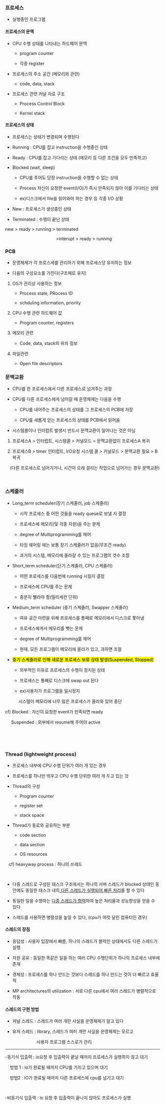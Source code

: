 ### 프로세스

- 실행중인 프로그램

#### 프로세스의 문맥

- CPU 수행 상태를 나타내는 하드웨어 문맥 
  
  - program counter
  
  - 각종 register

- 프로세스의 주소 공간 (메모리와 관련)
  
  - code, data, stack

- 프로세스 관련 커널 자료 구조 
  
  - Process Control Block
  
  - Kernel stack

#### 프로세스의 상태

- 프로세스는 상태가 변경되며 수행된다

- Running : CPU를 잡고 instruction을 수행중인 상태

- Ready : CPU를 잡고 기다리는 상태 (메모리 등 다른 조건을 모두 만족하고)

- Blocked (wait, sleep)
  
  - CPU를 주어도 당장 instruction을 수행할 수 없는 상태
  
  - Process 자신이 요청한 event(I/O)가 즉시 만족되지 않아 이를 기다리는 상태
  
  - ex)디스크에서 file을 읽어와야 하는 경우 등 각종 I/O 상황

- New : 프로세스가 생성중인 상태

- Terminated : 수행이 끝난 상태

new > ready > running > terminated

                                          >interupt > ready > running

### PCB

- 운영체제가 각 프로스세를 관리하기 위해 프로세스당 유지하는 정보

- 다음의 구성요소를 가진다(구조체로 유지)
1. OS가 관리상 사용하는 정보
   
   - Process state, PRocess ID
   
   - schduling information, priority

2. CPU 수행 관련 하드웨어 값
   
   - Program counter, registers

3. 메모리 관련
   
   - Code, data, stack의 위치 정보

4. 파일관련
   
   - Open file descriptors

### 문맥교환

- CPU를 한 프로세스에서 다른 프로세스로 넘겨주는 과정

- CPU를 다른 프로세스에게 넘어갈 때 운영체제는 다음을 수행
  
  - CPU를 내어주는 프로세스의 상태를 그 프로세스의 PCB에 저장
  
  - CPU를 새롭게 얻는 프로세스의 상태를 PCB에서 읽어옴

- 시스템콜이나 인터럽트 발생시 반드시 문맥교환이 일어나는 것은 아님
1. 프로세스A > 인터럽트, 시스템콜 > 커널모드 > 문맥교환없이 프로세스A 복귀

2. 프로세스B > timer 인터럽트, I/O요청 시스템 콜 > 커널모드 > 문맥교환 필요 > B 복귀

    (다른 프로세스로 넘어가거나, 시간이 오래 걸리는 작업으로 넘어가는 경우 문맥교환)

    

### 스케줄러

- Long_term scheduler(장기 스케줄러, job 스케줄러)
  
  - 시작 프로세스 중 어떤 것들을 ready queue로 보낼 지 결정
  
  - 프로세스에 메모리(및 각종 자원)을 주는 문제
  
  - degree of Multiprogramming를 제어
  
  - 타임 쉐어링 에는 보통 장기 스케줄러가 없음(무조건 ready)
  
  - 과거의 시스템, 메모리에 올라갈 수 있는 프로그램의 갯수 조절

- Short_term scheduler(단기 스케줄러, CPU 스케줄러)
  
  - 어떤 프로세스를 다음번에 running 시킬지 결정
  
  - 프로세스에 CPU를 주는 문제
  
  - 충분히 빨라야 함(밀리세컨 단위)

- Medium_term scheduler (중기 스케줄러, Swapper 스케줄러)
  
  - 여유 공간 마련을 위해 프로세스를 통째로 메모리에서 디스크로 쫓아냄
  
  - 프로세스에게서 메모리를 뺏는 문제
  
  - degree of Multiprogramming를 제어
  
  - 현재, 모든 프로그램이 메모리에 올라가 있고, 과하면 조절

- <mark>중기 스케줄러로 인해 새로운 프로세스 보류 상태 발생(Suspended, Stopped)</mark>
  
  - 외부적인 이유로 프로세스의 수행이 정지된 상태
  
  - 프로세스는 통째로 디스크에 swap out 된다
  
  - ex)사용자가 프로그램을 일시정지
  
        시스템이 메모리에 너무 많은 프로세스가 올라와 있어 중단

cf) Blocked : 자신이 요청한 event가 만족되면 ready

     Suspended : 외부에서 resume해 주어야 active

    

    

### Thread (lightweight process)

- 프로세스 내부에 CPU 수행 단위가 여러 개 있는 경우

- 프로세스를 하나만 띄우고 CPU 수행 단위만 여러 개 두고 있는 것

- Thread의 구성
  
  - Program counter
  
  - register set
  
  - stack space

- Thread가 동료와 공유하는 부분
  
  - code section
  
  - data section
  
  - OS resources

   cf) heavyway process : 하나의 쓰레드

        

- 다중 스레드로 구성된 태스크 구조에서는 하나의 서버 스레드가 blocked 상태인 동안에도 동일한 태스크 내의<u> 다른 스레드가 실행되어 빠른 처리</u>를 할 수 있다

- 동일한 일을 수행하는 <u>다중 스레드가 협력</u>하여 높은 처리율과 성능향상을 얻을 수 있다

- 스레드를 사용하면 병렬성을 높일 수 있다, (cpu가 여럿 달린 컴퓨터인 경우)

#### 스레드의 장점

- 응답성 : 사용자 입장에서 빠름, 하나의 스레드가 블럭인 상태에서도 다른 스레드가 실행

- 자원 공유 : 동일한 똑같은 일을 하는 여러 CPU 수행단위가 하나의 프로세스 내부에 존재

- 경제성 : 프로세스를 하나 만드는 것보다 스레드를 하나 만드는 것이 더 빠르고 효율적

- MP architectures의 utilization  : 서로 다른 cpu에서 여러 스레드가 병렬적으로  작동

#### 스레드의 구현 방법

- 커널 스레드 : 스레드가 여러 개란 사실을 운영체제가 알고 있다

- 유저 스레드 : library, 스레드가 여러 개란 사실을 운영체제는 모르고 
  
                      사용자 프로그램 스스로가 관리

------------------------------------------------------------------

-동기식 입출력 : io요청 후 입출력이 끝날 때까지 프로세스가 실행하지 않고 대기

    방법 1 : io가 완료될 때까지 CPU를 가지고 있으며 대기

    방법2 : IO가 완료될 때까지 다른 프로세스에 cpu를 넘기고 대기

    

-비동기식 입출력 : io 요청 후 입출력이 끝나지 않아도 프로세스가 실행
